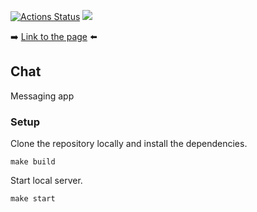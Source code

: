 [![Actions Status](https://github.com/ankechkina/frontend-project-12/actions/workflows/hexlet-check.yml/badge.svg)](https://github.com/ankechkina/frontend-project-12/actions)
<a href="https://codeclimate.com/github/ankechkina/frontend-project-12/maintainability"><img src="https://api.codeclimate.com/v1/badges/8ec136b49da9761a910f/maintainability" /></a>

:arrow_right: [Link to the page](https://frontend-project-12-production-0b8f.up.railway.app/) :arrow_left:

## Chat

Messaging app 

### Setup

Clone the repository locally and install the dependencies.
```
make build
```
Start local server.
```
make start
```
